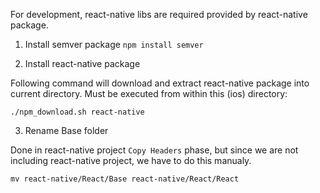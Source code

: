 For development, react-native libs are required provided by react-native package.

1. Install semver package
`npm install semver`

2. Install react-native package

Following command will download and extract react-native package into current directory.
Must be executed from within this (ios) directory:

`./npm_download.sh react-native`

3. Rename Base folder

Done in react-native project `Copy Headers` phase, but since we are not including
react-native project, we have to do this manualy.

`mv react-native/React/Base react-native/React/React`